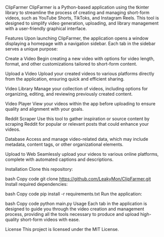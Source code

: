 ClipFarmer
ClipFarmer is a Python-based application using the tkinter library to streamline the process of creating and managing short-form videos, such as YouTube Shorts, TikToks, and Instagram Reels. This tool is designed to simplify video generation, uploading, and library management with a user-friendly graphical interface.

Features
Upon launching ClipFarmer, the application opens a window displaying a homepage with a navigation sidebar. Each tab in the sidebar serves a unique purpose:

Create a Video
Begin creating a new video with options for video length, format, and other customizations tailored to short-form content.

Upload a Video
Upload your created videos to various platforms directly from the application, ensuring quick and efficient sharing.

Video Library
Manage your collection of videos, including options for organizing, editing, and reviewing previously created content.

Video Player
View your videos within the app before uploading to ensure quality and alignment with your goals.

Reddit Scraper
Use this tool to gather inspiration or source content by scraping Reddit for popular or relevant posts that could enhance your videos.

Database
Access and manage video-related data, which may include metadata, content tags, or other organizational elements.

Upload to Web
Seamlessly upload your videos to various online platforms, complete with automated captions and descriptions.

Installation
Clone this repository:

bash
Copy code
git clone https://github.com/LeakyMon/ClipFarmer.git
Install required dependencies:

bash
Copy code
pip install -r requirements.txt
Run the application:

bash
Copy code
python main.py
Usage
Each tab in the application is designed to guide you through the video creation and management process, providing all the tools necessary to produce and upload high-quality short-form videos with ease.

License
This project is licensed under the MIT License.

